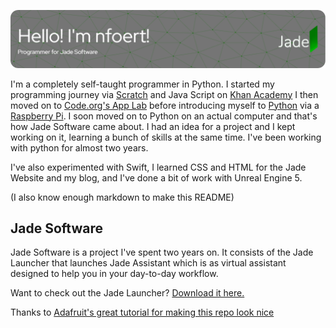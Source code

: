 

![Header](./github-header-image.png)

I'm a completely self-taught programmer in Python. I started my programming journey via [Scratch](https://scratch.mit.edu) and Java Script on [Khan Academy](https://www.khanacademy.org/computing/computer-programming/programming) I then moved on to [Code.org's App Lab](https://code.org/educate/applab) before introducing myself to [Python](https://www.python.org/) via a [Raspberry Pi](https://www.raspberrypi.com/). I soon moved on to Python on an actual computer and that's how Jade Software came about. I had an idea for a project and I kept working on it, learning a bunch of skills at the same time. I've been working with python for almost two years.

I've also experimented with Swift, I learned CSS and HTML for the Jade Website and my blog, and I've done a bit of work with Unreal Engine 5.

(I also know enough markdown to make this README)

## Jade Software
Jade Software is a project I've spent two years on. It consists of the Jade Launcher that launches Jade Assistant which is as virtual assistant designed to help you in your day-to-day workflow.

Want to check out the Jade Launcher? [Download it here.](https://nfoert.pythonanywhere.com/jadesite)

<!---![Website](https://img.shields.io/website?down_color=red&down_message=Offline&label=Website&up_color=green&up_message=Online&url=https%3A%2F%2Fnofoert.wixsite.com%2Fjade) --->
<!---![Website](https://img.shields.io/website?down_color=red&down_message=Offline&label=Web%20server&up_color=green&up_message=Online&url=https%3A%2F%2Fnfoert.pythonanywhere.com%2FjadeCore)--->


Thanks to [Adafruit's great tutorial for making this repo look nice](https://learn.adafruit.com/excellent-github-profile)
